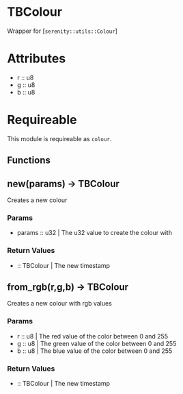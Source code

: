 # TBColour

 Wrapper for [`serenity::utils::Colour`]
# Attributes
- r :: u8
- g :: u8
- b :: u8
# Requireable

This module is requireable as `colour`.

## Functions

## new(params) -> TBColour

Creates a new colour

### Params
- params :: u32 | The u32 value to create the colour with


### Return Values
- :: TBColour | The new timestamp

## from_rgb(r,g,b) -> TBColour

Creates a new colour with rgb values

### Params
- r :: u8 | The red value of the color between 0 and 255
- g :: u8 | The green value of the color between 0 and 255
- b :: u8 | The blue value of the color between 0 and 255


### Return Values
- :: TBColour | The new timestamp

